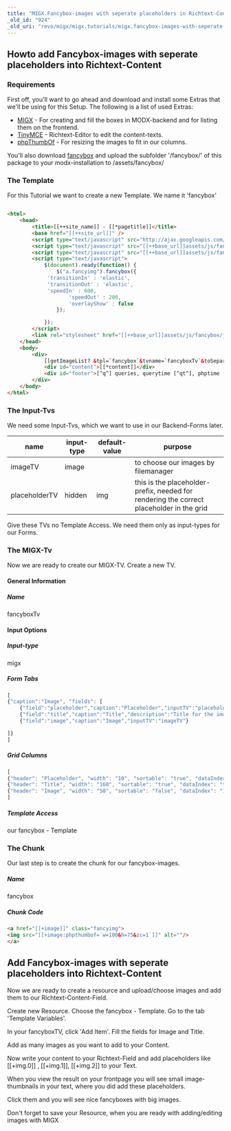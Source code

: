 ```yaml
---
title: "MIGX.Fancybox-images with seperate placeholders in Richtext-Content"
_old_id: "924"
_old_uri: "revo/migx/migx.tutorials/migx.fancybox-images-with-seperate-placeholders-in-richtext-content"
---
```


##  Howto add Fancybox-images with seperate placeholders into Richtext-Content 

###  Requirements 

 First off, you'll want to go ahead and download and install some Extras that we'll be using for this Setup. The following is a list of used Extras:

- [MIGX](/extras/revo/migx "MIGX") - For creating and fill the boxes in MODX-backend and for listing them on the frontend.
- [TinyMCE](/extras/evo/tinymce "TinyMCE") - Richtext-Editor to edit the content-texts.
- [phpThumbOf](/extras/revo/phpthumbof "phpThumbOf") - For resizing the images to fit in our columns.

 You'll also download [fancybox](http://fancybox.net/home) and upload the subfolder '/fancybox/' of this package to your modx-installation to /assets/fancybox/

###  The Template 

 For this Tutorial we want to create a new Template. We name it 'fancybox'

``` html 

<html>
    <head>
        <title>[[++site_name]] - [[*pagetitle]]</title>
        <base href="[[++site_url]]" />
        <script type="text/javascript" src="http://ajax.googleapis.com/ajax/libs/jquery/1.4/jquery.min.js"></script>
        <script type="text/javascript" src="[[++base_url]]assets/js/fancybox/jquery.fancybox-1.3.4.pack.js"></script>
        <script type="text/javascript" src="[[++base_url]]assets/js/fancybox/jquery.easing-1.4.pack.js"></script>
        <script type="text/javascript">
            $(document).ready(function() {
                $("a.fancyimg").fancybox({
             'transitionIn' : 'elastic',
             'transitionOut' : 'elastic',
             'speedIn' : 600, 
                    'speedOut' : 200, 
                    'overlayShow' : false
                });

            });
        </script>
        <link rel="stylesheet" href="[[++base_url]]assets/js/fancybox/jquery.fancybox-1.3.4.css" type="text/css" media="screen" />        
    </head>
    <body>
        <div>
            [[getImageList? &tpl=`fancybox`&tvname=`fancyboxTv`&toSeparatePlaceholders=`img`]]
            <div id="content">[[*content]]</div>
            <div id="footer">[^q^] queries, querytime [^qt^], phptime [^p^], totaltime [^t^], source [^s^]</div>
        </div>
    </body>
</html>

```

###  The Input-Tvs 

 We need some Input-Tvs, which we want to use in our Backend-Forms later.

| name | input-type | default-value | purpose |
|------|------------|---------------|---------|
| imageTV | image |  | to choose our images by filemanager |
| placeholderTV | hidden | img | this is the placeholder-prefix, needed for rendering the correct placeholder in the grid |

 Give these TVs no Template Access. We need them only as input-types for our Forms. 

###  The MIGX-Tv 

 Now we are ready to create our MIGX-TV. Create a new TV.

####  General Information 

#####  Name 

 fancyboxTv

####  Input Options 

#####  Input-type 

 migx

#####  Form Tabs 

``` javascript 
[
{"caption":"Image", "fields": [
    {"field":"placeholder","caption":"Placeholder","inputTV":"placeholderTV"},
    {"field":"title","caption":"Title","description":"Title for the image."}, 
    {"field":"image","caption":"Image","inputTV":"imageTV"}

]}
]

```

#####  Grid Columns 

``` javascript 
[
{"header": "Placeholder", "width": "10", "sortable": "true", "dataIndex": "placeholder", "renderer": "this.renderPlaceholder"},
{"header": "Title", "width": "160", "sortable": "true", "dataIndex": "title"}, 
{"header": "Image", "width": "50", "sortable": "false", "dataIndex": "image","renderer": "this.renderImage"}
]

```

#####  Template Access 

 our fancybox - Template

###  The Chunk 

 Our last step is to create the chunk for our fancybox-images.

#####  Name 

 fancybox

#####  Chunk Code 

``` html 
<a href="[[+image]]" class="fancyimg">
<img src="[[+image:phpthumbof=`w=100&h=75&zc=1`]]" alt=""/>
</a>

```

##  **Add Fancybox-images with seperate placeholders into Richtext-Content**

 Now we are ready to create a resource and upload/choose images and add them to our Richtext-Content-Field.

 Create new Resource. Choose the fancybox - Template. Go to the tab 'Template Variables'.

 In your fancyboxTV, click 'Add Item'. Fill the fields for Image and Title.

 Add as many images as you want to add to your Content.

 Now write your content to your Richtext-Field and add placeholders like \[\[+img.0\]\] , \[\[+img.1\]\], \[\[+img.2\]\] to your Text.

 When you view the result on your frontpage you will see small image-thumbnails in your text, where you did add these placeholders.

 Click them and you will see nice fancyboxes with big images.

 Don't forget to save your Resource, when you are ready with adding/editing images with MIGX